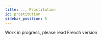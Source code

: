 ```yaml
---
title: ... Prostitution
id: prostitution
sidebar_position: 5
---
```


Work in progress, please read French version
